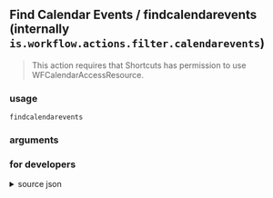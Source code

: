 
## Find Calendar Events / findcalendarevents (internally `is.workflow.actions.filter.calendarevents`)


> This action requires that Shortcuts has permission to use WFCalendarAccessResource.



### usage
`findcalendarevents `

### arguments


### for developers

<details><summary>source json</summary>
<p>
```json
{
	"ActionClass": "WFContentItemFilterAction",
	"AppIdentifier": "com.apple.mobilecal",
	"Category": "Calendar",
	"CreationDate": "2015-01-22T08:00:00.000Z",
	"Name": "Find Calendar Events",
	"RequiredResources": [
		"WFCalendarAccessResource"
	],
	"ShortName": "Find Events",
	"Subcategory": "Calendar",
	"SuggestedAsInitialAction": false,
	"WFContentItemClass": "WFCalendarEventContentItem",
	"WFContentItemDefaultProperty": "Calendar"
}
```
</p></details>
